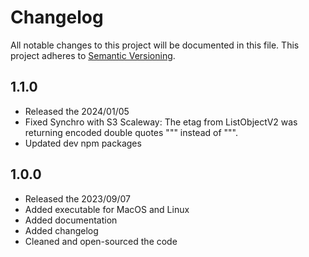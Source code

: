 # Changelog

All notable changes to this project will be documented in this file. This project adheres to [Semantic Versioning](https://semver.org/spec/v2.0.0.html).

## 1.1.0
- Released the 2024/01/05
- Fixed Synchro with S3 Scaleway: The etag from ListObjectV2 was returning encoded double quotes "&#34;" instead of "\"".
- Updated dev npm packages

## 1.0.0 
- Released the 2023/09/07
- Added executable for MacOS and Linux
- Added documentation
- Added changelog
- Cleaned and open-sourced the code